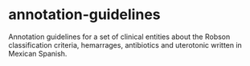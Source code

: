 # annotation-guidelines
Annotation guidelines for a set of clinical entities about the Robson classification criteria, hemarrages, antibiotics and uterotonic written in Mexican Spanish.

